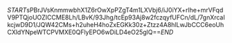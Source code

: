 $START$sPBrJVsKnmmwbhX1Z6rOwXpPZgT4m1LXVbj6/iJ0iYX+rlhe+mrVFqdV9PTQjoUOZICCME8Lh/LBvK/93Jhg/tcEp93Aj8w2fczqyfUFCn/dL/7gnXrcaIkcjwD9D1/JQW42CMs+h2uheH4hoZxEGKk30z+Ztzz4A8hlLwJbCCC6eoUhCXldYNpeWTCPVMXE0QFlyEPO6wDiLD4eO25glQ==$END$